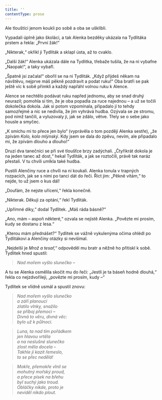 ```yaml
---
title: ''
contentType: prose
---
```


Ale tlouštíci jenom koukli po sobě a oba se ušklíbli.

Vypadali úplně jako školáci, a tak Alenka bezděky ukázala na Tydlitáka prstem a řekla: „První žák!“

„Nikterak,“ okřikl ji Tydliták a sklapl ústa, až to cvaklo.

„Další žák!“ Alenka ukázala dále na Tydlitka, třebaže tušila, že na ni vybafne „Naopak!“, a taky vybafl.

„Špatně jsi začala!“ obořil se na ni Tydliták. „Když přijdeš někam na návštěvu, nejprve máš pěkně pozdravit a podat ruku!“ Oba bratři se pak ještě víc k sobě přimkli a každý napřáhl volnou ruku k Alence.

Alence se nechtělo podávat ruku napřed jednomu, aby se snad druhý neurazil; pomohla si tím, že je oba popadla za ruce najednou – a už se točili dokolečka dokola. Jak si potom vzpomínala, připadalo jí to tehdy samozřejmé a nic se nedivila, že jim vyhrává hudba. Ozývala se ze stromu, pod nímž tančili, a vyluzovaly ji, jak se zdálo, větve. Třely se o sebe jako housle a smyčec.

„K smíchu mi to přece jen bylo“ (vyprávěla o tom později Alenka sestře), „že zpívám _Kolo, kolo mlýnský_. Kdy jsem se dala do zpěvu, nevím, ale připadalo mi, že zpívám dlouho a dlouho!“

Druzí dva tanečníci se při své tloušťce brzy zadýchali. „Čtyřikrát dokola je na jeden tanec až dost,“ hekal Tydliták, a jak se roztočili, právě tak naráz přestali. V tu chvíli umlkla také hudba.

Pustili Alenčiny ruce a chvíli na ni koukali. Alenka tonula v trapných rozpacích, jak se s nimi po tanci dát do řeči. Říct jim: „Pěkně vítám,“ to nejde, to už jsem o kus dál!

„Doufám, že nejste uříceni,“ řekla konečně.

„Nikterak. Děkuji za optání,“ řekl Tydliták.

„Upřímné díky,“ dodal Tydlitek. „Máš ráda básně?“

„Ano, mám – aspoň některé,“ ozvala se nejistě Alenka. „Povězte mi prosím, kudy se dostanu z lesa.“

„Kterou mám přednášet?“ Tydlitek se vážně vykulenýma očima ohlédl po Tydlitákovi a Alenčiny otázky si nevšímal.

„Nejdelší je _Mrož a tesař,_“ odpověděl mu bratr a něžně ho přitiskl k sobě. Tydlitek hned spustil:

> _Nad mořem vyšlo slunečko –_

A tu se Alenka osmělila skočit mu do řeči: „Jestli je ta báseň hodně dlouhá,“ řekla co nejzdvořileji, „povězte mi prosím, kudy –“

Tydlitek se vlídně usmál a spustil znovu:

> _Nad mořem vyšlo slunečko  
> a září planoucí  
> zlatilo vlnky, snažilo  
> se příboj přemoci –  
> Divná to věru, divná věc:  
> bylo už k půlnoci._

> _Luna, ta nad tím pořádkem  
> jen hlavou vrtěla  
> a na neslušné slunečko  
> zlost měla docela –  
> Takhle jí kazit řemeslo,  
> to se přec nedělá!_

> _Mokře, přemokře vlnil se  
> mohutný mořský proud,  
> a přece písek na břehu  
> byl suchý jako troud.  
> Obláčky nikde, proto je  
> neviděl nikdo plout._
